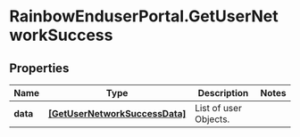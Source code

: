 # RainbowEnduserPortal.GetUserNetworkSuccess

## Properties

Name | Type | Description | Notes
------------ | ------------- | ------------- | -------------
**data** | [**[GetUserNetworkSuccessData]**](GetUserNetworkSuccessData.md) | List of user Objects. | 


